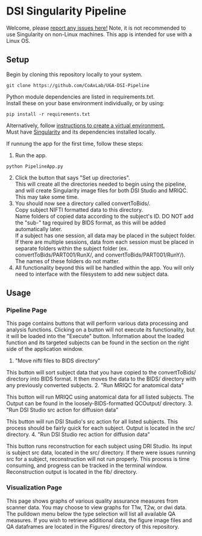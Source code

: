 # DSI Singularity Pipeline
Welcome, please [report any issues here!](https://github.com/CoAxLab/UGA-DSI-Pipeline/issues/new) Note, it is not recommended to use Singularity on non-Linux machines. This app is intended for use with a Linux OS.
## Setup
Begin by cloning this repository locally to your system.
```
git clone https://github.com/CoAxLab/UGA-DSI-Pipeline
```  

Python module dependencies are listed in requirements.txt.  
Install these on your base environment individually, or by using:
```
pip install -r requirements.txt
```  

Alternatively, follow [instructions to create a virtual environment.](https://docs.python.org/3/tutorial/venv.html#creating-virtual-environments)  
Must have [Singularity](https://docs.sylabs.io/guides/latest/user-guide/quick_start.html) and its dependencies installed locally.

If runnung the app for the first time, follow these steps:
1. Run the app.
```
python PipelineApp.py
```
2. Click the button that says "Set up directories".  
This will create all the directories needed to begin using the pipeline, and will create Singularity image files for both DSI Studio and MRIQC. This may take some time.
3. You should now see a directory called convertToBids/.  
Copy subject NIFTI formatted data to this directory.  
Name folders of copied data according to the subject's ID. DO NOT add the "sub-" tag required by BIDS format, as this will be added automatically later.  
If a subject has one session, all data may be placed in the subject folder. If there are multiple sessions, data from each session must be placed in separate folders within the subject folder (ex. convertToBids/PART001/RunX/, and convertToBids/PART001/RunY/). The names of these folders do not matter.
4. All functionality beyond this will be handled within the app. You will only need to interface with the filesystem to add new subject data.
## Usage
### Pipeline Page
This page contains buttons that will perform various data processing and analysis functions. Clicking on a button will not execute its functionality, but it will be loaded into the "Execute" button. Information about the loaded function and its targeted subjects can be found in the section on the right side of the application window.
1. "Move nifti files to BIDS directory"  

This button will sort subject data that you have copied to the convertToBids/ directory into BIDS format. It then moves the data to the BIDS/ directory with any previously converted subjects.
2. "Run MRIQC for anatomical data"  

This button will run MRIQC using anatomical data for all listed subjects. The Output can be found in the loosely-BIDS-formatted QCOutput/ directory.
3. "Run DSI Studio src action for diffusion data"  

This button will run DSI Studio's src action for all listed subjects. This process should be fairly quick for each subject. Output is located in the src/ directory.
4. "Run DSI Studio rec action for diffusion data"  

This button runs reconstruction for each subject using DRI Studio. Its input is subject src data, located in the src/ directory. If there were issues running src for a subject, reconstruction will not run properly. This process is time consuming, and progress can be tracked in the terminal window. Reconstruction output is located in the fib/ directory.
### Visualization Page
This page shows graphs of various quality assurance measures from scanner data. You may choose to view graphs for T1w, T2w, or dwi data. The pulldown menu below the type selection will list all available QA measures. If you wish to retrieve additional data, the figure image files and QA dataframes are located in the Figures/ directory of this repository.
